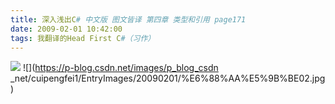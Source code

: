```yaml
---
title: 深入浅出C# 中文版 图文皆译 第四章 类型和引用 page171
date: 2009-02-01 10:42:00
tags: 我翻译的Head First C#（习作）
---
```

![](https://p-blog.csdn.net/images/p_blog_csdn_net/cuipengfei1/EntryImages/20090201/%E6%88%AA%E5%9B%BE01.jpg) ![](https://p-blog.csdn.net/images/p_blog_csdn
_net/cuipengfei1/EntryImages/20090201/%E6%88%AA%E5%9B%BE02.jpg)



